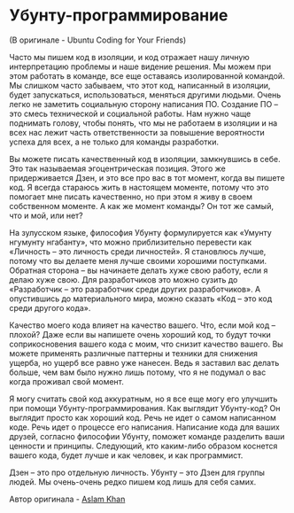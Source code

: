 # Убунту-программирование
(В оригинале - Ubuntu Coding for Your Friends)

Часто мы пишем код в изоляции, и код отражает нашу личную интерпретацию проблемы и наше видение решения. Мы можем при этом работать в команде, все еще оставаясь изолированной командой. Мы слишком часто забываем, что этот код, написанный в изоляции, будет запускаться, использоваться, меняться другими людьми. Очень легко не заметить социальную сторону написания ПО. Создание ПО – это смесь технической и социальной работы. Нам нужно чаще поднимать голову, чтобы понять, что мы не работаем в изоляции и на всех нас лежит часть ответственности за повышение вероятности успеха для всех, а не только для команды разработки.

Вы можете писать качественный код в изоляции, замкнувшись в себе. Это так называемая эгоцентрическая позиция. Этого же придерживается Дзен, и это все про вас в тот момент, когда вы пишете код. Я всегда стараюсь жить в настоящем моменте, потому что это помогает мне писать качественно, но при этом я живу в своем собственном моменте. А как же момент команды? Он тот же самый, что и мой, или нет?

На зулусском языке, философия Убунту формулируется как «Умунту нгумунту нгабанту», что можно приблизительно перевести как «Личность – это личность среди личностей». Я становлюсь лучше, потому что вы делаете меня лучше своими хорошими поступками. Обратная сторона – вы начинаете делать хуже свою работу, если я делаю хуже свою. Для разработчиков это можно сузить до «Разработчик – это разработчик среди других разработчиков». А опустившись до материального мира, можно сказать «Код – это код среди другого кода».

Качество моего кода влияет на качество вашего. Что, если мой код – плохой? Даже если вы напишете очень хороший код, то будут точки соприкосновения вашего кода с моим, что снизит качество вашего. Вы можете применять различные паттерны и техники для снижения ущерба, но ущерб все равно уже нанесен. Ведь я заставил вас делать больше, чем вам было нужно лишь потому, что я не подумал о вас когда проживал свой момент.

Я могу считать свой код аккуратным, но я все еще могу его улучшить при помощи Убунту-программирования. Как выглядит Убунту-код? Он выглядит просто как хороший код. Речь не идет о самом написанном коде. Речь идет о процессе его написания. Написание кода для ваших друзей, согласно философии Убунту, поможет команде разделить ваши ценности и принципы. Следующий, кто каким-либо образом коснется вашего кода, будет лучше и как человек, и как программист.

Дзен – это про отдельную личность. Убунту – это Дзен для группы людей. Мы очень-очень редко пишем код лишь для себя самих.

Автор оригинала - [Aslam Khan](http://programmer.97things.oreilly.com/wiki/index.php/Aslam_Khan)